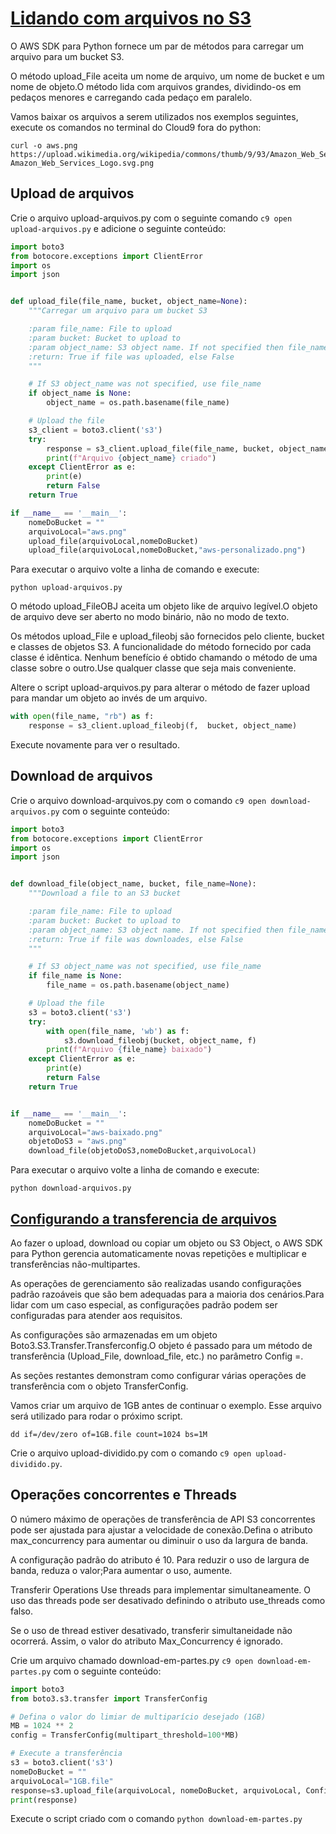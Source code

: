 # [Lidando com arquivos no S3](https://boto3.amazonaws.com/v1/documentation/api/latest/reference/services/s3.html)

O AWS SDK para Python fornece um par de métodos para carregar um arquivo para um bucket S3.

O método upload_File aceita um nome de arquivo, um nome de bucket e um nome de objeto.O método lida com arquivos grandes, dividindo-os em pedaços menores e carregando cada pedaço em paralelo.

Vamos baixar os arquivos a serem utilizados nos exemplos seguintes, execute os comandos no terminal do Cloud9 fora do python:

```shell
curl -o aws.png https://upload.wikimedia.org/wikipedia/commons/thumb/9/93/Amazon_Web_Services_Logo.svg/1200px-Amazon_Web_Services_Logo.svg.png
```

## Upload de arquivos 

Crie o arquivo upload-arquivos.py com o seguinte comando `c9 open upload-arquivos.py` e adicione o seguinte conteúdo:

```python
import boto3
from botocore.exceptions import ClientError
import os
import json


def upload_file(file_name, bucket, object_name=None):
    """Carregar um arquivo para um bucket S3

    :param file_name: File to upload
    :param bucket: Bucket to upload to
    :param object_name: S3 object name. If not specified then file_name is used
    :return: True if file was uploaded, else False
    """

    # If S3 object_name was not specified, use file_name
    if object_name is None:
        object_name = os.path.basename(file_name)

    # Upload the file
    s3_client = boto3.client('s3')
    try:
        response = s3_client.upload_file(file_name, bucket, object_name)
        print(f"Arquivo {object_name} criado")
    except ClientError as e:
        print(e)
        return False
    return True

if __name__ == '__main__':
    nomeDoBucket = ""
    arquivoLocal="aws.png"
    upload_file(arquivoLocal,nomeDoBucket)
    upload_file(arquivoLocal,nomeDoBucket,"aws-personalizado.png")
```

Para executar o arquivo volte a linha de comando e execute:

```shell
python upload-arquivos.py
```

O método upload_FileOBJ aceita um objeto like de arquivo legível.O objeto de arquivo deve ser aberto no modo binário, não no modo de texto.

Os métodos upload_File e upload_fileobj são fornecidos pelo cliente, bucket e classes de objetos S3. A funcionalidade do método fornecido por cada classe é idêntica. Nenhum benefício é obtido chamando o método de uma classe sobre o outro.Use qualquer classe que seja mais conveniente.

Altere o script upload-arquivos.py para alterar o método de fazer upload para mandar um objeto ao invés de um arquivo.

```python
with open(file_name, "rb") as f:
    response = s3_client.upload_fileobj(f,  bucket, object_name)
```

Execute novamente para ver o resultado.

## Download de arquivos

Crie o arquivo download-arquivos.py com o comando `c9 open download-arquivos.py` com o seguinte conteúdo:

```python
import boto3
from botocore.exceptions import ClientError
import os
import json


def download_file(object_name, bucket, file_name=None):
    """Download a file to an S3 bucket

    :param file_name: File to upload
    :param bucket: Bucket to upload to
    :param object_name: S3 object name. If not specified then file_name is used
    :return: True if file was downloades, else False
    """

    # If S3 object_name was not specified, use file_name
    if file_name is None:
        file_name = os.path.basename(object_name)

    # Upload the file
    s3 = boto3.client('s3')
    try:
        with open(file_name, 'wb') as f:
            s3.download_fileobj(bucket, object_name, f)
        print(f"Arquivo {file_name} baixado")
    except ClientError as e:
        print(e)
        return False
    return True


if __name__ == '__main__':
    nomeDoBucket = ""
    arquivoLocal="aws-baixado.png"
    objetoDoS3 = "aws.png"
    download_file(objetoDoS3,nomeDoBucket,arquivoLocal)
```

Para executar o arquivo volte a linha de comando e execute:

```shell
python download-arquivos.py
```

## [Configurando a transferencia de arquivos](https://boto3.amazonaws.com/v1/documentation/api/latest/reference/customizations/s3.html#boto3.s3.transfer.TransferConfig)


Ao fazer o upload, download ou copiar um objeto ou S3 Object, o AWS SDK para Python gerencia automaticamente novas repetições e multiplicar e transferências não-multipartes.

As operações de gerenciamento são realizadas usando configurações padrão razoáveis que são bem adequadas para a maioria dos cenários.Para lidar com um caso especial, as configurações padrão podem ser configuradas para atender aos requisitos.

As configurações são armazenadas em um objeto Boto3.S3.Transfer.Transferconfig.O objeto é passado para um método de transferência (Upload_File, download_file, etc.) no parâmetro Config =.

As seções restantes demonstram como configurar várias operações de transferência com o objeto TransferConfig.

Vamos criar um arquivo de 1GB antes de continuar o exemplo. Esse arquivo será utilizado para rodar o próximo script.
```shell
dd if=/dev/zero of=1GB.file count=1024 bs=1M
```

Crie o arquivo upload-dividido.py com o comando `c9 open upload-dividido.py`.

## Operações concorrentes e Threads

O número máximo de operações de transferência de API S3 concorrentes pode ser ajustada para ajustar a velocidade de conexão.Defina o atributo max_concurrency para aumentar ou diminuir o uso da largura de banda.

A configuração padrão do atributo é 10. Para reduzir o uso de largura de banda, reduza o valor;Para aumentar o uso, aumente.

Transferir Operations Use threads para implementar simultaneamente. O uso das threads pode ser desativado definindo o atributo use_threads como falso.

Se o uso de thread estiver desativado, transferir simultaneidade não ocorrerá. Assim, o valor do atributo Max_Concurrency é ignorado.

Crie um arquivo chamado download-em-partes.py `c9 open download-em-partes.py` com o seguinte conteúdo:

```python
import boto3
from boto3.s3.transfer import TransferConfig

# Defina o valor do limiar de multiparício desejado (1GB)
MB = 1024 ** 2
config = TransferConfig(multipart_threshold=100*MB)

# Execute a transferência
s3 = boto3.client('s3')
nomeDoBucket = ""
arquivoLocal="1GB.file"
response=s3.upload_file(arquivoLocal, nomeDoBucket, arquivoLocal, Config=config)
print(response)
```
Execute o script criado com o comando `python download-em-partes.py`

